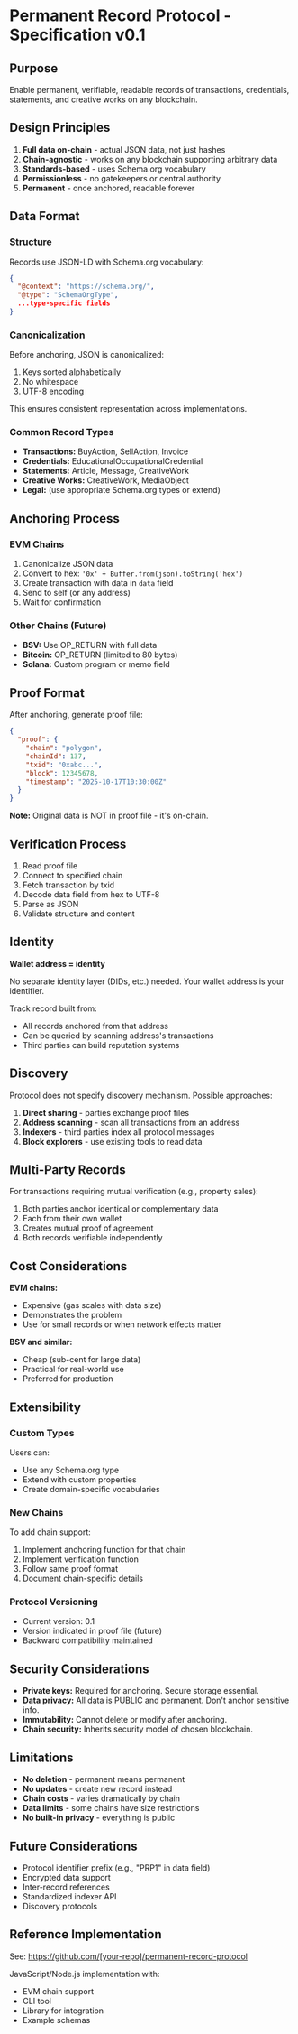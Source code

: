 # Permanent Record Protocol - Specification v0.1

## Purpose

Enable permanent, verifiable, readable records of transactions, credentials, statements, and creative works on any blockchain.

## Design Principles

1. **Full data on-chain** - actual JSON data, not just hashes
2. **Chain-agnostic** - works on any blockchain supporting arbitrary data
3. **Standards-based** - uses Schema.org vocabulary
4. **Permissionless** - no gatekeepers or central authority
5. **Permanent** - once anchored, readable forever

## Data Format

### Structure

Records use JSON-LD with Schema.org vocabulary:

```json
{
  "@context": "https://schema.org/",
  "@type": "SchemaOrgType",
  ...type-specific fields
}
```

### Canonicalization

Before anchoring, JSON is canonicalized:
1. Keys sorted alphabetically
2. No whitespace
3. UTF-8 encoding

This ensures consistent representation across implementations.

### Common Record Types

- **Transactions:** BuyAction, SellAction, Invoice
- **Credentials:** EducationalOccupationalCredential
- **Statements:** Article, Message, CreativeWork
- **Creative Works:** CreativeWork, MediaObject
- **Legal:** (use appropriate Schema.org types or extend)

## Anchoring Process

### EVM Chains

1. Canonicalize JSON data
2. Convert to hex: `'0x' + Buffer.from(json).toString('hex')`
3. Create transaction with data in `data` field
4. Send to self (or any address)
5. Wait for confirmation

### Other Chains (Future)

- **BSV:** Use OP_RETURN with full data
- **Bitcoin:** OP_RETURN (limited to 80 bytes)
- **Solana:** Custom program or memo field

## Proof Format

After anchoring, generate proof file:

```json
{
  "proof": {
    "chain": "polygon",
    "chainId": 137,
    "txid": "0xabc...",
    "block": 12345678,
    "timestamp": "2025-10-17T10:30:00Z"
  }
}
```

**Note:** Original data is NOT in proof file - it's on-chain.

## Verification Process

1. Read proof file
2. Connect to specified chain
3. Fetch transaction by txid
4. Decode data field from hex to UTF-8
5. Parse as JSON
6. Validate structure and content

## Identity

**Wallet address = identity**

No separate identity layer (DIDs, etc.) needed. Your wallet address is your identifier.

Track record built from:
- All records anchored from that address
- Can be queried by scanning address's transactions
- Third parties can build reputation systems

## Discovery

Protocol does not specify discovery mechanism. Possible approaches:

1. **Direct sharing** - parties exchange proof files
2. **Address scanning** - scan all transactions from an address
3. **Indexers** - third parties index all protocol messages
4. **Block explorers** - use existing tools to read data

## Multi-Party Records

For transactions requiring mutual verification (e.g., property sales):

1. Both parties anchor identical or complementary data
2. Each from their own wallet
3. Creates mutual proof of agreement
4. Both records verifiable independently

## Cost Considerations

**EVM chains:**
- Expensive (gas scales with data size)
- Demonstrates the problem
- Use for small records or when network effects matter

**BSV and similar:**
- Cheap (sub-cent for large data)
- Practical for real-world use
- Preferred for production

## Extensibility

### Custom Types

Users can:
- Use any Schema.org type
- Extend with custom properties
- Create domain-specific vocabularies

### New Chains

To add chain support:
1. Implement anchoring function for that chain
2. Implement verification function
3. Follow same proof format
4. Document chain-specific details

### Protocol Versioning

- Current version: 0.1
- Version indicated in proof file (future)
- Backward compatibility maintained

## Security Considerations

- **Private keys:** Required for anchoring. Secure storage essential.
- **Data privacy:** All data is PUBLIC and permanent. Don't anchor sensitive info.
- **Immutability:** Cannot delete or modify after anchoring.
- **Chain security:** Inherits security model of chosen blockchain.

## Limitations

- **No deletion** - permanent means permanent
- **No updates** - create new record instead
- **Chain costs** - varies dramatically by chain
- **Data limits** - some chains have size restrictions
- **No built-in privacy** - everything is public

## Future Considerations

- Protocol identifier prefix (e.g., "PRP1" in data field)
- Encrypted data support
- Inter-record references
- Standardized indexer API
- Discovery protocols

## Reference Implementation

See: https://github.com/[your-repo]/permanent-record-protocol

JavaScript/Node.js implementation with:
- EVM chain support
- CLI tool
- Library for integration
- Example schemas
